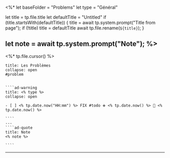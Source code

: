 <%*
let baseFolder = "Problems"
let type = "Général"

let title = tp.file.title
let defaultTitle = "Untitled"
if (title.startsWith(defaultTitle)) {
	title = await tp.system.prompt("Title from page");
	if (!title) title = defaultTitle
	await tp.file.rename(`${title}`);
} 

let note = await tp.system.prompt("Note");
%>
---
<%* tp.file.cursor() %> 
`````ad-danger
title: Les Problèmes
collapse: open
#problem


````ad-warning
title: <% type %>
collapse: open

- [ ] <% tp.date.now("HH:mm") %> FIX #todo ➕ <% tp.date.now() %> 🛫 <% tp.date.now() %>

````
---
````ad-quote
title: Note
<% note %> 

````

`````

---

